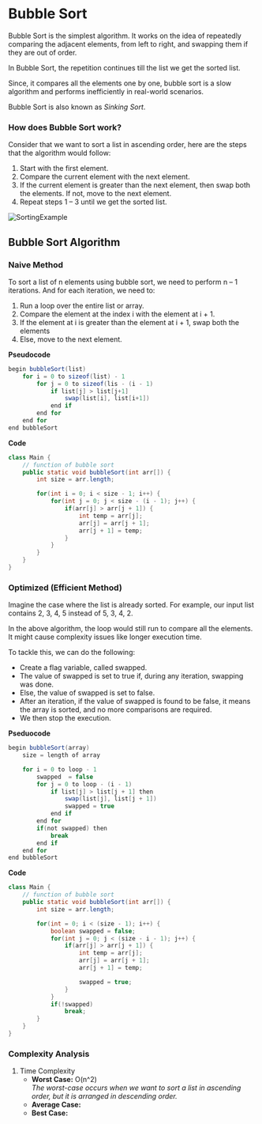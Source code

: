 # Bubble Sort
Bubble Sort is the simplest algorithm. It works on the idea of repeatedly comparing the adjacent elements, from left to right, and swapping them if they are out of order.

In Bubble Sort, the repetition continues till the list we get the sorted list.

Since, it compares all the elements one by one, bubble sort is a slow algorithm and performs inefficiently in real-world scenarios.

Bubble Sort is also known as *Sinking Sort*.

### How does Bubble Sort work?
Consider that we want to sort a list in ascending order, here are the steps that the algorithm would follow:

1. Start with the first element.
2. Compare the current element with the next element.
3. If the current element is greater than the next element, then swap both the elements. If not, move to the next element.
4. Repeat steps 1 – 3 until we get the sorted list. 

![SortingExample](/Complete-Interview-Preparation/Images/sorting1.png)

## Bubble Sort Algorithm

### Naive Method
To sort a list of n elements using bubble sort, we need to perform n – 1 iterations. And for each iteration, we need to:

1. Run a loop over the entire list or array.
2. Compare the element at the index i with the element at i + 1.
3. If the element at i is greater than the element at i + 1, swap both the elements
4. Else, move to the next element.

**Pseudocode** <br/>
```java
begin bubbleSort(list)
    for i = 0 to sizeof(list) - 1
        for j = 0 to sizeof(lis - (i - 1)
            if list[j] > list[j+1]
                swap(list[i], list[i+1])
            end if
        end for
    end for
end bubbleSort
```

**Code** <br/>
```java
class Main {
    // function of bubble sort
    public static void bubbleSort(int arr[]) {
        int size = arr.length;

        for(int i = 0; i < size - 1; i++) {
            for(int j = 0; j < size - (i - 1); j++) {
                if(arr[j] > arr[j + 1]) {
                    int temp = arr[j];
                    arr[j] = arr[j + 1];
                    arr[j + 1] = temp;
                }
            }
        }
    }
}
```

### Optimized (Efficient Method)
Imagine the case where the list is already sorted. For example, our input list contains 2, 3, 4, 5 instead of 5, 3, 4, 2.

In the above algorithm, the loop would still run to compare all the elements. It might cause complexity issues like longer execution time.

To tackle this, we can do the following:
- Create a flag variable, called swapped.
- The value of swapped is set to true if, during any iteration, swapping was done.
- Else, the value of swapped is set to false.
- After an iteration, if the value of swapped is found to be false, it means the array is sorted, and no more comparisons are required.
- We then stop the execution.

**Pseduocode** <br/>
```java
begin bubbleSort(array) 
    size = length of array

    for i = 0 to loop - 1
        swapped  = false
        for j = 0 to loop - (i - 1)
            if list[j] > list[j + 1] then
                swap(list[j], list[j + 1])
                swapped = true
            end if
        end for
        if(not swapped) then
            break
        end if
    end for
end bubbleSort
```

**Code** <br/>
```java
class Main {
    // function of bubble sort
    public static void bubbleSort(int arr[]) {
        int size = arr.length;

        for(int = 0; i < (size - 1); i++) {
            boolean swapped = false;
            for(int j = 0; j < (size - i - 1); j++) {
                if(arr[j] > arr[j + 1]) {
                    int temp = arr[j];
                    arr[j] = arr[j + 1];
                    arr[j + 1] = temp;

                    swapped = true;
                }
            }
            if(!swapped)
                break;
        }
    }
}
```

### Complexity Analysis
1. Time Complexity
    - **Worst Case:** O(n^2) <br/>
        *The worst-case occurs when we want to sort a list in ascending order, but it is arranged in descending order.*
    - **Average Case:** 
    - **Best Case:**